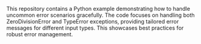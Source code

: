 This repository contains a Python example demonstrating how to handle uncommon error scenarios gracefully. The code focuses on handling both ZeroDivisionError and TypeError exceptions, providing tailored error messages for different input types. This showcases best practices for robust error management.
